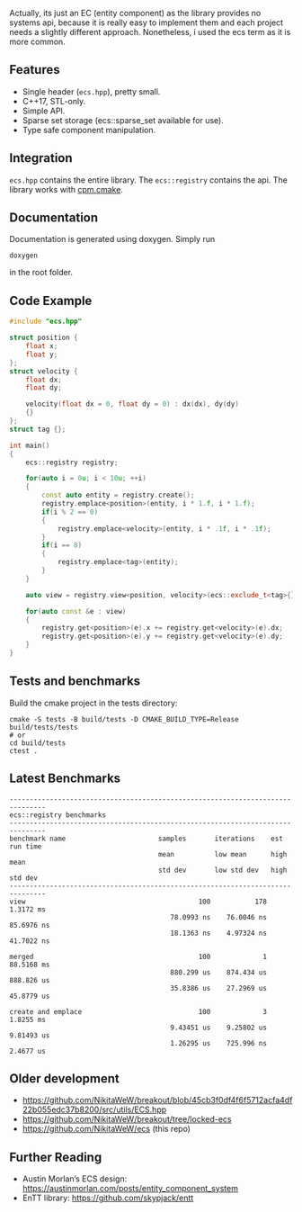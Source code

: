 Actually, its just an EC (entity component) as the library provides no systems api, because it is really easy to implement them and each project needs a slightly different approach. Nonetheless, i used the ecs term as it is more common.

## Features

- Single header (`ecs.hpp`), pretty small.
- C++17, STL-only.
- Simple API.
- Sparse set storage (ecs::sparse_set available for use).
- Type safe component manipulation.

## Integration

`ecs.hpp` contains the entire library. The `ecs::registry` contains the api.
The library works with [cpm.cmake](https://github.com/cpm-cmake/CPM.cmake).

## Documentation
Documentation is generated using doxygen. Simply run
```
doxygen
```
in the root folder.

## Code Example

```cpp
#include "ecs.hpp"

struct position {
    float x;
    float y;
};
struct velocity {
    float dx;
    float dy;

    velocity(float dx = 0, float dy = 0) : dx(dx), dy(dy) 
    {}
};
struct tag {};

int main()
{
    ecs::registry registry;

    for(auto i = 0u; i < 10u; ++i) 
    {
        const auto entity = registry.create();
        registry.emplace<position>(entity, i * 1.f, i * 1.f);
        if(i % 2 == 0) 
        { 
            registry.emplace<velocity>(entity, i * .1f, i * .1f); 
        }
        if(i == 8)
        {
            registry.emplace<tag>(entity);
        }
    }

    auto view = registry.view<position, velocity>(ecs::exclude_t<tag>{});

    for(auto const &e : view) 
    {
        registry.get<position>(e).x += registry.get<velocity>(e).dx;
        registry.get<position>(e).y += registry.get<velocity>(e).dy;
    }
}
```

## Tests and benchmarks
Build the cmake project in the tests directory:

```
cmake -S tests -B build/tests -D CMAKE_BUILD_TYPE=Release
build/tests/tests
# or
cd build/tests
ctest .
```
## Latest Benchmarks
```
-------------------------------------------------------------------------------
ecs::registry benchmarks
-------------------------------------------------------------------------------
benchmark name                       samples       iterations    est run time
                                     mean          low mean      high mean
                                     std dev       low std dev   high std dev
-------------------------------------------------------------------------------
view                                           100           178     1.3172 ms 
                                        78.0993 ns    76.0046 ns    85.6976 ns 
                                        18.1363 ns    4.97324 ns    41.7022 ns 
                                                                               
merged                                         100             1    88.5168 ms 
                                        880.299 us    874.434 us    888.826 us 
                                        35.8386 us    27.2969 us    45.8779 us 
                                                                               
create and emplace                             100             3     1.8255 ms 
                                        9.43451 us    9.25802 us    9.81493 us 
                                        1.26295 us    725.996 ns     2.4677 us 
```

## Older development

- https://github.com/NikitaWeW/breakout/blob/45cb3f0df4f6f5712acfa4df22b055edc37b8200/src/utils/ECS.hpp
- https://github.com/NikitaWeW/breakout/tree/locked-ecs
- https://github.com/NikitaWeW/ecs (this repo)

## Further Reading

- Austin Morlan’s ECS design: https://austinmorlan.com/posts/entity_component_system  
- EnTT library: https://github.com/skypjack/entt
